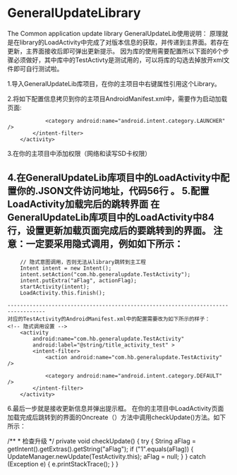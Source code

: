 # GeneralUpdateLibrary
The Common application update library
GeneralUpdateLib使用说明：
原理就是在library的LoadActivity中完成了对版本信息的获取，并传递到主界面。若存在更新，主界面接收后即可弹出更新提示。
因为库的使用需要配置所以下面的6个步骤必须做好，其中库中的TestActivty是测试用的，可以将库的勾选去掉放开xml文件即可自行测试啦。

1.导入GeneralUpdateLib库项目，在你的主项目中右键属性引用这个Library。

2.将如下配置信息拷贝到你的主项目AndroidManifest.xml中，需要作为启动加载页面:
				<activity
            android:name="com.hb.generalupdate.LoadActivity"
            android:label="@string/app_name"
            android:theme="@android:style/Theme.Translucent.NoTitleBar.Fullscreen" >
            <intent-filter>
                <action android:name="android.intent.action.MAIN" />

                <category android:name="android.intent.category.LAUNCHER" />
            </intent-filter>
        </activity>
3.在你的主项目中添加权限（网络和读写SD卡权限）
		<uses-permission android:name="android.permission.MOUNT_UNMOUNT_FILESYSTEMS" />
    <uses-permission android:name="android.permission.WRITE_EXTERNAL_STORAGE" />
    <uses-permission android:name="android.permission.ACCESS_NETWORK_STATE" />
    <uses-permission android:name="android.permission.ACCESS_WIFI_STATE" />
    <uses-permission android:name="android.permission.INTERNET" />

4.在GeneralUpdateLib库项目中的LoadActivity中配置你的.JSON文件访问地址，代码56行 。
5.配置LoadActivity加载完后的跳转界面
     在GeneralUpdateLib库项目中的LoadActivity中84行，设置更新加载页面完成后的要跳转到的界面。
     注意：一定要采用隐式调用，例如如下所示：
   ------------------------------------------------------------------------------------ 
   
		// 隐式意图调用，否则无法从library跳转到主工程
		Intent intent = new Intent();
		intent.setAction("com.hb.generalupdate.TestActivity");
		intent.putExtra("aFlag", actionFlag);
		startActivity(intent);
		LoadActivity.this.finish();

	----------------------------------------------------------------------------------
	对应的TestActivity的AndroidManifest.xml中的配置需要改为如下所示的样子：
	<!-- 隐式调用设置 -->
        <activity
            android:name="com.hb.generalupdate.TestActivity"
            android:label="@string/title_activity_test" >
            <intent-filter>
                <action android:name="com.hb.generalupdate.TestActivity" />

                <category android:name="android.intent.category.DEFAULT" />
            </intent-filter>
        </activity>
 6.最后一步就是接收更新信息并弹出提示框。
 在你的主项目中LoadActivity页面加载完成后跳转到的界面的Oncreate（）方法中调用checkUpdate()方法。如下所示：
 
 /**
	 * 检查升级
	 */
	private void checkUpdate() {
		try {
			String aFlag = getIntent().getExtras().getString("aFlag");
			if ("1".equals(aFlag)) {
				UpdateManager.newUpdate(TestActivity.this);
				aFlag = null;
			}
		} catch (Exception e) {
			e.printStackTrace();
		}
	}
